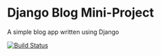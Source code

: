 # Django Blog Mini-Project

A simple blog app written using Django

[![Build Status](https://travis-ci.org/taikatta/django-blog.svg?branch=master)](https://travis-ci.org/taikatta/django-blog)